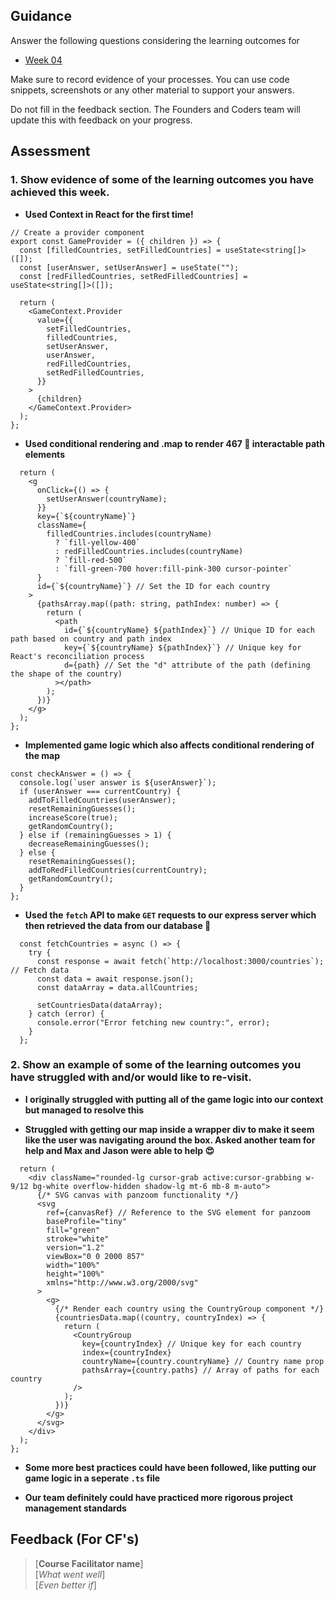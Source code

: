 ## Guidance

Answer the following questions considering the learning outcomes for

- [Week 04](https://learn.foundersandcoders.com/course/syllabus/developer/week04-project03-frontend/learning-outcomes/)

Make sure to record evidence of your processes. You can use code snippets, screenshots or any other material to support your answers.

Do not fill in the feedback section. The Founders and Coders team will update this with feedback on your progress.

## Assessment

### 1. Show evidence of some of the learning outcomes you have achieved this week.

- **Used Context in React for the first time!**

```tsx
// Create a provider component
export const GameProvider = ({ children }) => {
  const [filledCountries, setFilledCountries] = useState<string[]>([]);
  const [userAnswer, setUserAnswer] = useState("");
  const [redFilledCountries, setRedFilledCountries] = useState<string[]>([]);

  return (
    <GameContext.Provider
      value={{
        setFilledCountries,
        filledCountries,
        setUserAnswer,
        userAnswer,
        redFilledCountries,
        setRedFilledCountries,
      }}
    >
      {children}
    </GameContext.Provider>
  );
};
```

- **Used conditional rendering and .map to render 467 🤯 interactable path elements**

```tsx
  return (
    <g
      onClick={() => {
        setUserAnswer(countryName);
      }}
      key={`${countryName}`}
      className={
        filledCountries.includes(countryName)
          ? `fill-yellow-400`
          : redFilledCountries.includes(countryName)
          ? `fill-red-500`
          : `fill-green-700 hover:fill-pink-300 cursor-pointer`
      }
      id={`${countryName}`} // Set the ID for each country
    >
      {pathsArray.map((path: string, pathIndex: number) => {
        return (
          <path
            id={`${countryName} ${pathIndex}`} // Unique ID for each path based on country and path index
            key={`${countryName} ${pathIndex}`} // Unique key for React's reconciliation process
            d={path} // Set the "d" attribute of the path (defining the shape of the country)
          ></path>
        );
      })}
    </g>
  );
};
```

- **Implemented game logic which also affects conditional rendering of the map**

```tsx
const checkAnswer = () => {
  console.log(`user answer is ${userAnswer}`);
  if (userAnswer === currentCountry) {
    addToFilledCountries(userAnswer);
    resetRemainingGuesses();
    increaseScore(true);
    getRandomCountry();
  } else if (remainingGuesses > 1) {
    decreaseRemainingGuesses();
  } else {
    resetRemainingGuesses();
    addToRedFilledCountries(currentCountry);
    getRandomCountry();
  }
};
```

- **Used the `fetch` API to make `GET` requests to our express server which then retrieved the data from our database 💖**

```tsx
  const fetchCountries = async () => {
    try {
      const response = await fetch(`http://localhost:3000/countries`); // Fetch data
      const data = await response.json();
      const dataArray = data.allCountries;

      setCountriesData(dataArray);
    } catch (error) {
      console.error("Error fetching new country:", error);
    }
  };
```


### 2. Show an example of some of the learning outcomes you have struggled with and/or would like to re-visit.

- **I originally struggled with putting all of the game logic into our context but managed to resolve this**

- **Struggled with getting our map inside a wrapper div to make it seem like the user was navigating around the box. Asked another team for help and Max and Jason were able to help 😍**


```tsx
  return (
    <div className="rounded-lg cursor-grab active:cursor-grabbing w-9/12 bg-white overflow-hidden shadow-lg mt-6 mb-8 m-auto">
      {/* SVG canvas with panzoom functionality */}
      <svg
        ref={canvasRef} // Reference to the SVG element for panzoom
        baseProfile="tiny"
        fill="green"
        stroke="white"
        version="1.2"
        viewBox="0 0 2000 857"
        width="100%"
        height="100%"
        xmlns="http://www.w3.org/2000/svg"
      >
        <g>
          {/* Render each country using the CountryGroup component */}
          {countriesData.map((country, countryIndex) => {
            return (
              <CountryGroup
                key={countryIndex} // Unique key for each country
                index={countryIndex}
                countryName={country.countryName} // Country name prop
                pathsArray={country.paths} // Array of paths for each country
              />
            );
          })}
        </g>
      </svg>
    </div>
  );
};
```

- **Some more best practices could have been followed, like putting our game logic in a seperate `.ts` file**

- **Our team definitely could have practiced more rigorous project management standards**

## Feedback (For CF's)

> [**Course Facilitator name**]  
> [*What went well*]  
> [*Even better if*]

